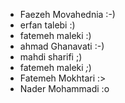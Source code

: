 - Faezeh Movahednia :-)
- erfan talebi :)
- fatemeh maleki :)
- ahmad Ghanavati :-)
- mahdi sharifi ;)
- fatemeh maleki *;*)
- Fatemeh Mokhtari :>
- Nader Mohammadi :o
